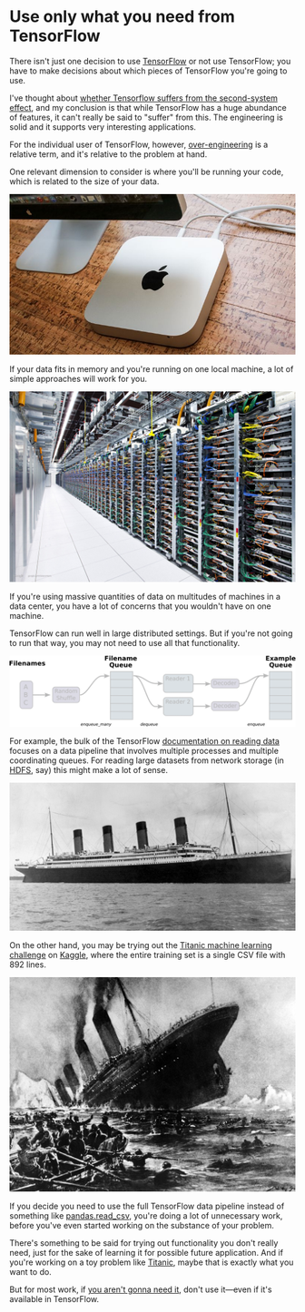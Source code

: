 # Use only what you need from TensorFlow

There isn't just one decision to use [TensorFlow](https://www.tensorflow.org/) or not use TensorFlow; you have to make decisions about which pieces of TensorFlow you're going to use.

I've thought about [whether Tensorflow suffers from the second-system effect](/20170311-does_tensorflow_suffer_from_the_second_system_effect/), and my conclusion is that while TensorFlow has a huge abundance of features, it can't really be said to "suffer" from this. The engineering is solid and it supports very interesting applications.

For the individual user of TensorFlow, however, [over-engineering](https://en.wikipedia.org/wiki/Overengineering) is a relative term, and it's relative to the problem at hand.

One relevant dimension to consider is where you'll be running your code, which is related to the size of your data.

![mac mini](img/mac_mini.jpg)

If your data fits in memory and you're running on one local machine, a lot of simple approaches will work for you.

![data center](img/data_center.jpg)

If you're using massive quantities of data on multitudes of machines in a data center, you have a lot of concerns that you wouldn't have on one machine.

TensorFlow can run well in large distributed settings. But if you're not going to run that way, you may not need to use all that functionality.

![TensorFlow data pipeline](img/tf_data_pipeline.gif)

For example, the bulk of the TensorFlow [documentation on reading data](https://www.tensorflow.org/programmers_guide/reading_data) focuses on a data pipeline that involves multiple processes and multiple coordinating queues. For reading large datasets from network storage (in [HDFS](https://wiki.apache.org/hadoop/HDFS), say) this might make a lot of sense.

![the Titanic](img/titanic.jpg)

On the other hand, you may be trying out the [Titanic machine learning challenge](https://www.kaggle.com/c/titanic) on [Kaggle](https://www.kaggle.com/), where the entire training set is a single CSV file with 892 lines.

![the Titanic sinking](img/titanic_sinking.jpg)

If you decide you need to use the full TensorFlow data pipeline instead of something like [pandas.read_csv](http://pandas.pydata.org/pandas-docs/stable/generated/pandas.read_csv.html), you're doing a lot of unnecessary work, before you've even started working on the substance of your problem.

There's something to be said for trying out functionality you don't really need, just for the sake of learning it for possible future application. And if you're working on a toy problem like [Titanic](https://www.kaggle.com/c/titanic), maybe that is exactly what you want to do.

But for most work, if [you aren't gonna need it](https://en.wikipedia.org/wiki/You_aren't_gonna_need_it), don't use it—even if it's available in TensorFlow.
